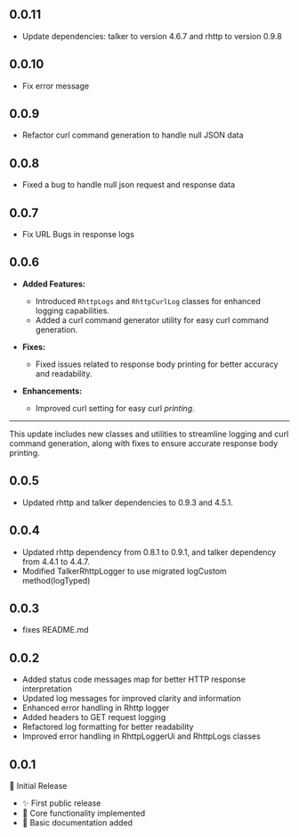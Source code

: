 ## 0.0.11
- Update dependencies: talker to version 4.6.7 and rhttp to version 0.9.8


## 0.0.10
- Fix error message


## 0.0.9
- Refactor curl command generation to handle null JSON data

## 0.0.8
- Fixed a bug to handle null json request and response data

## 0.0.7
- Fix URL Bugs in response logs

## 0.0.6
- **Added Features:**
  - Introduced `RhttpLogs` and `RhttpCurlLog` classes for enhanced logging capabilities.
  - Added a curl command generator utility for easy curl command generation.

- **Fixes:**
  - Fixed issues related to response body printing for better accuracy and readability.

- **Enhancements:**
  - Improved curl setting for easy curl *printing*.

---

This update includes new classes and utilities to streamline logging and curl command generation, along with fixes to ensure accurate response body printing.

## 0.0.5
- Updated rhttp and talker dependencies to 0.9.3 and 4.5.1.


## 0.0.4

- Updated rhttp dependency from 0.8.1 to 0.9.1, and talker dependency from 4.4.1 to 4.4.7.
- Modified TalkerRhttpLogger to use migrated logCustom method(logTyped)


## 0.0.3

- fixes README.md


## 0.0.2

- Added status code messages map for better HTTP response interpretation
- Updated log messages for improved clarity and information
- Enhanced error handling in Rhttp logger
- Added headers to GET request logging
- Refactored log formatting for better readability
- Improved error handling in RhttpLoggerUi and RhttpLogs classes


## 0.0.1

🎉 Initial Release

- ✨ First public release
- 🚀 Core functionality implemented
- 📝 Basic documentation added